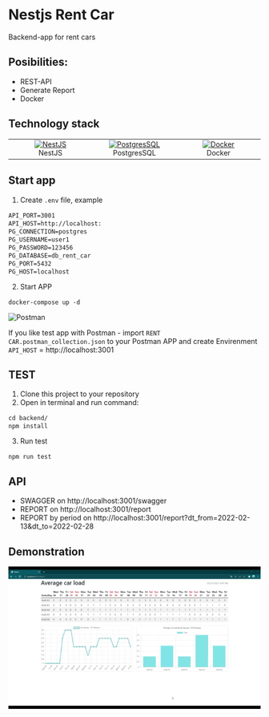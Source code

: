 # Nestjs Rent Car
Backend-app for rent cars
## Posibilities:
- REST-API
- Generate Report
- Docker

## Technology stack
<table width="100%">
  <tr>
    <td align="center" valign="middle" width="20%">
      <a href="https://nestjs.com/">
        <img height="50" alt="NestJS" src="https://hsto.org/getpro/habr/post_images/d11/98b/ac8/d1198bac8e4ced0d89d5e5983061f418.png"/>
      </a>
      <br />
      NestJS
    </td>
    <td align="center" valign="middle" width="20%">
      <a href="https://www.postgresql.org/">
      <img height="50" alt="PostgresSQL" src="https://upload.wikimedia.org/wikipedia/commons/thumb/2/29/Postgresql_elephant.svg/640px-Postgresql_elephant.svg.png"/>
      </a>
      <br />
      PostgresSQL
    </td>
    <td align="center" valign="middle" width="20%">
      <a href="https://www.docker.com/">
      <img height="50" alt="Docker" src="https://d1.awsstatic.com/acs/characters/Logos/Docker-Logo_Horizontel_279x131.b8a5c41e56b77706656d61080f6a0217a3ba356d.png"/>
      </a>
      <br />
      Docker
    </td>
  </tr>
</table>

## Start app
1) Create `.env` file, example
```dotenv
API_PORT=3001
API_HOST=http://localhost:
PG_CONNECTION=postgres
PG_USERNAME=user1
PG_PASSWORD=123456
PG_DATABASE=db_rent_car
PG_PORT=5432
PG_HOST=localhost
```
2) Start APP
```shell
docker-compose up -d
```

<img height="80" alt="Postman" src="https://www.itsdelta.ru/upload/iblock/d41/d4164c9d28b9e2c11e347b5e477ab831.png"/>

If you like test app with Postman - import `RENT CAR.postman_collection.json` to your Postman APP and create Envirenment `API_HOST` = http://localhost:3001

## TEST
1) Clone this project to your repository
2) Open in terminal and run command:
```
cd backend/
npm install
```
3) Run test
```
npm run test
```

## API
- SWAGGER on http://localhost:3001/swagger
- REPORT on http://localhost:3001/report
- REPORT by period on http://localhost:3001/report?dt_from=2022-02-13&dt_to=2022-02-28

## Demonstration
![gif](https://github.com/dmogilevtsev/nestjs-rent-car/blob/master/Rent%20Car.gif)